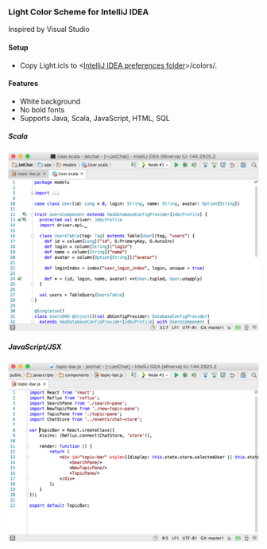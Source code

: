 ### Light Color Scheme for IntelliJ IDEA

Inspired by Visual Studio

#### Setup

* Copy Light.icls to <[IntelliJ IDEA preferences folder](https://www.jetbrains.com/idea/help/project-and-ide-settings.html)>/colors/.

#### Features

* White background
* No bold fonts
* Supports Java, Scala, JavaScript, HTML, SQL

##### Scala

![alt text](https://github.com/cheptsov/IntelliJLightColorScheme/blob/master/light_scala.png)


##### JavaScript/JSX

![alt text](https://github.com/cheptsov/IntelliJLightColorScheme/blob/master/light_javascript_html.png)

